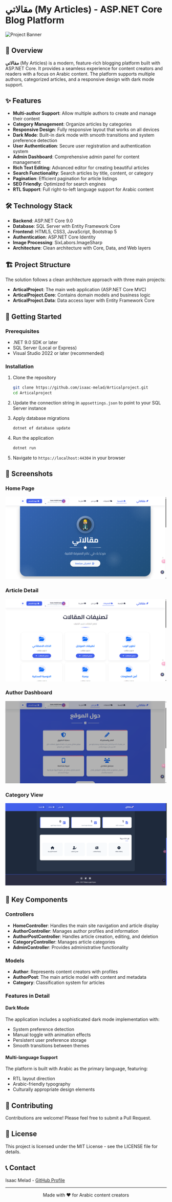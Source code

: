 # مقالاتي (My Articles) - ASP.NET Core Blog Platform

![Project Banner](wwwroot/img/profile.png)

## 📝 Overview

**مقالاتي** (My Articles) is a modern, feature-rich blogging platform built with ASP.NET Core. It provides a seamless experience for content creators and readers with a focus on Arabic content. The platform supports multiple authors, categorized articles, and a responsive design with dark mode support.

## ✨ Features

- **Multi-author Support**: Allow multiple authors to create and manage their content
- **Category Management**: Organize articles by categories
- **Responsive Design**: Fully responsive layout that works on all devices
- **Dark Mode**: Built-in dark mode with smooth transitions and system preference detection
- **User Authentication**: Secure user registration and authentication system
- **Admin Dashboard**: Comprehensive admin panel for content management
- **Rich Text Editing**: Advanced editor for creating beautiful articles
- **Search Functionality**: Search articles by title, content, or category
- **Pagination**: Efficient pagination for article listings
- **SEO Friendly**: Optimized for search engines
- **RTL Support**: Full right-to-left language support for Arabic content

## 🛠️ Technology Stack

- **Backend**: ASP.NET Core 9.0
- **Database**: SQL Server with Entity Framework Core
- **Frontend**: HTML5, CSS3, JavaScript, Bootstrap 5
- **Authentication**: ASP.NET Core Identity
- **Image Processing**: SixLabors.ImageSharp
- **Architecture**: Clean architecture with Core, Data, and Web layers

## 🏗️ Project Structure

The solution follows a clean architecture approach with three main projects:

- **ArticalProject**: The main web application (ASP.NET Core MVC)
- **ArticalProject.Core**: Contains domain models and business logic
- **ArticalProject.Data**: Data access layer with Entity Framework Core

## 🚀 Getting Started

### Prerequisites

- .NET 9.0 SDK or later
- SQL Server (Local or Express)
- Visual Studio 2022 or later (recommended)

### Installation

1. Clone the repository

   ```bash
   git clone https://github.com/isaac-melad/Articalproject.git
   cd Articalproject
   ```

2. Update the connection string in `appsettings.json` to point to your SQL Server instance

3. Apply database migrations

   ```bash
   dotnet ef database update
   ```

4. Run the application

   ```bash
   dotnet run
   ```

5. Navigate to `https://localhost:44304` in your browser

## 📸 Screenshots

### Home Page

![Home Page](ArticalProject/screenshots/screenshot_1743959752529.png)

### Article Detail

![Article Detail](ArticalProject/screenshots/screenshot_1743959779042.png)

### Author Dashboard

![Author Dashboard](ArticalProject/screenshots/screenshot_1743959809622.png)

### Category View

![Category View](ArticalProject/screenshots/screenshot_1743959856717.png)

## 🧩 Key Components

### Controllers

- **HomeController**: Handles the main site navigation and article display
- **AuthorController**: Manages author profiles and information
- **AuthorPostController**: Handles article creation, editing, and deletion
- **CategoryController**: Manages article categories
- **AdminController**: Provides administrative functionality

### Models

- **Author**: Represents content creators with profiles
- **AuthorPost**: The main article model with content and metadata
- **Category**: Classification system for articles

### Features in Detail

#### Dark Mode

The application includes a sophisticated dark mode implementation with:

- System preference detection
- Manual toggle with animation effects
- Persistent user preference storage
- Smooth transitions between themes

#### Multi-language Support

The platform is built with Arabic as the primary language, featuring:

- RTL layout direction
- Arabic-friendly typography
- Culturally appropriate design elements

## 🤝 Contributing

Contributions are welcome! Please feel free to submit a Pull Request.

## 📄 License

This project is licensed under the MIT License - see the LICENSE file for details.

## 📞 Contact

Isaac Melad - [GitHub Profile](https://github.com/isaac-melad)

---

<p align="center">Made with ❤️ for Arabic content creators</p>
